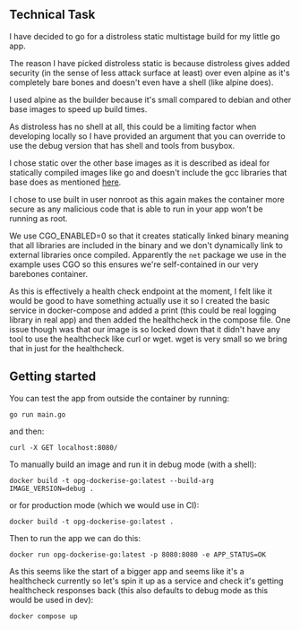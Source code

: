 ## Technical Task

I have decided to go for a distroless static multistage build for my little go app.

The reason I have picked distroless static is because distroless gives 
added security (in the sense of less attack surface at least) over even alpine as 
it's completely bare bones and doesn't even have a shell (like alpine does). 

I used alpine as the builder because it's small compared to debian and other base images to speed up build times. 

As distroless has no shell at all, this could be a limiting factor when developing 
locally so I have provided an argument that you can override to use the debug version that has shell 
and tools from busybox.

I chose static over the other base images as it is described as ideal for statically compiled 
images like go and doesn't include the 
gcc libraries that base does as mentioned [here](https://github.com/GoogleContainerTools/distroless/blob/main/base/README.md).

I chose to use built in user nonroot as this again makes the container more secure as any malicious code that 
is able to run in your app won't be running as root.

We use CGO_ENABLED=0 so that it creates statically linked binary meaning that all libraries are 
included in the binary and we don't dynamically link to external libraries once compiled. Apparently the `net` 
package we use in the example uses CGO so this ensures we're self-contained in our very barebones container.

As this is effectively a health check endpoint at the moment, I felt like it would be good to have something 
actually use it so I created the basic service in docker-compose and added a print 
(this could be real logging library in real app) and then added the healthcheck in the compose file. 
One issue though was that our image is so locked down that it didn't have any tool to use the healthcheck 
like curl or wget. wget is very small so we bring that in just for the healthcheck. 

## Getting started

You can test the app from outside the container by running:

```
go run main.go
```

and then:

```
curl -X GET localhost:8080/
```

To manually build an image and run it in debug mode (with a shell):

```
docker build -t opg-dockerise-go:latest --build-arg IMAGE_VERSION=debug .
```

or for production mode (which we would use in CI):

```
docker build -t opg-dockerise-go:latest .
```

Then to run the app we can do this:

```
docker run opg-dockerise-go:latest -p 8080:8080 -e APP_STATUS=OK
```

As this seems like the start of a bigger app and seems like it's a healthcheck currently so let's spin it up as a service 
and check it's getting healthcheck responses back (this also defaults to debug mode as this would be used in dev):

```
docker compose up
```

